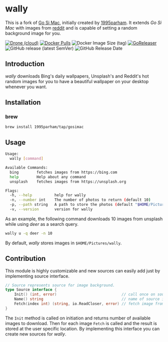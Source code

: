 # wally
This is a fork of [Go Si Mac](https://github.com/1995parham/gosimac), initially created by [1995parham](https://github.com/1995parham). It extends _Go Si Mac_ with images from [reddit](https://www.reddit.com/r/wallpaper/hot/) and is capable of setting a random background image for you.

[![Drone (cloud)](https://img.shields.io/drone/build/1995parham/gosimac.svg?style=flat-square&logo=drone)](https://cloud.drone.io/1995parham/gosimac)
[![Docker Pulls](https://img.shields.io/docker/pulls/1995parham/gosimac.svg?style=flat-square&logo=docker)](https://hub.docker.com/r/1995parham/gosimac/)
![Docker Image Size (tag)](https://img.shields.io/docker/image-size/1995parham/gosimac/latest?style=flat-square&logo=docker)
[![GoReleaser](https://img.shields.io/badge/powered%20by-goreleaser-green.svg?style=flat-square)](https://github.com/goreleaser)
![GitHub release (latest SemVer)](https://img.shields.io/github/v/release/1995parham/gosimac?logo=github&style=flat-square)
![GitHub Release Date](https://img.shields.io/github/release-date/1995parham/gosimac?logo=github&style=flat-square)

## Introduction

*wally* downloads Bing's daily wallpapers, Unsplash's and Reddit's hot random images for you to have a beautiful wallpaper on your desktop whenever you want.

## Installation
### brew
```
brew install 1995parham/tap/gosimac
```

## Usage
```sh
Usage:
  wally [command]

Available Commands:
  bing        fetches images from https://bing.com
  help        Help about any command
  unsplash    fetches images from https://unsplash.org

Flags:
  -h, --help          help for wally
  -n, --number int    The number of photos to return (default 10)
  -p, --path string   A path to store the photos (default "$HOME/Pictures/wally")
  -v, --version       version for wally
```

As an example, the following command downloads 10 images from unsplash while using _deer_ as a search query.

```sh
wally u -q deer -n 10
```

By default, *wally* stores images in `$HOME/Pictures/wally`.

## Contribution
This module is highly customizable and new sources can easily add just by implementing source interface.

```go
// Source represents source for image background.
type Source interface {
	Init() (int, error)                             // call once on source and return number of available images to fetch
	Name() string                                   // name of source in string format
	Fetch(index int) (string, io.ReadCloser, error) // fetch image from source
}
```

The `Init` method is called on initiation and returns number of available images to download.
Then for each image `Fetch` is called and the result is stored at the user specific location.
By implementing this interface you can create new sources for *wally*.
